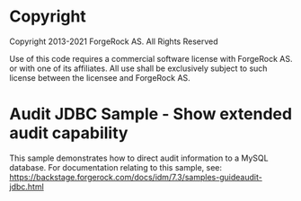 Copyright
=============
Copyright 2013-2021 ForgeRock AS. All Rights Reserved

Use of this code requires a commercial software license with ForgeRock AS.
or with one of its affiliates. All use shall be exclusively subject
to such license between the licensee and ForgeRock AS.

Audit JDBC Sample - Show extended audit capability
==================================================

This sample demonstrates how to direct audit information to a MySQL database. For documentation relating to this
sample, see:
https://backstage.forgerock.com/docs/idm/7.3/samples-guideaudit-jdbc.html
